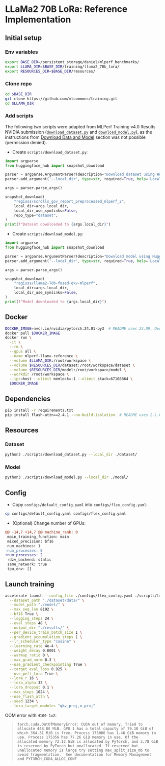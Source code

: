 # LLaMa2 70B LoRa: Reference Implementation

## Initial setup

### Env variables

```bash
export BASE_DIR=/persistent_storage/daniel/mlperf_benchmarks/
export LLAMA_DIR=$BASE_DIR/training/llama2_70b_lora/
export RESOURCES_DIR=$BASE_DIR/resources/
```

### Clone repo

```bash
cd $BASE_DIR
git clone https://github.com/mlcommons/training.git
cd $LLAMA_DIR
```

### Add scripts

The following two scripts were adapted from MLPerf Training v4.0 Results NVIDIA submission ([`download_dataset.py`](https://github.com/mlcommons/training_results_v4.0/blob/main/NVIDIA/benchmarks/llama2_70b_lora/implementations/nemo/scripts/download_dataset.py) and [`download_model.py`](https://github.com/mlcommons/training_results_v4.0/blob/main/NVIDIA/benchmarks/llama2_70b_lora/implementations/nemo/scripts/download_model.py)), as the instructions from [Download Data and Model](https://github.com/mlcommons/training/blob/master/llama2_70b_lora/README.md#download-data-and-model) section was not possible (permission denied).

- Create `scripts/download_dataset.py`:

```python
import argparse
from huggingface_hub import snapshot_download

parser = argparse.ArgumentParser(description="Download dataset using Hugging Face Hub")
parser.add_argument('--local_dir', type=str, required=True, help='Local directory to download the dataset to')

args = parser.parse_args()

snapshot_download(
    "regisss/scrolls_gov_report_preprocessed_mlperf_2",
    local_dir=args.local_dir,
    local_dir_use_symlinks=False,
    repo_type="dataset",
)
print(f"Dataset downloaded to {args.local_dir}")
```

- Create `scripts/download_model.py`:

```python
import argparse
from huggingface_hub import snapshot_download

parser = argparse.ArgumentParser(description="Download model using Hugging Face Hub")
parser.add_argument('--local_dir', type=str, required=True, help='Local directory to download the model to')

args = parser.parse_args()

snapshot_download(
    "regisss/llama2-70b-fused-qkv-mlperf",
    local_dir=args.local_dir,
    local_dir_use_symlinks=False,
)
print(f"Model downloaded to {args.local_dir}")
```

## Docker

```bash
DOCKER_IMAGE=nvcr.io/nvidia/pytorch:24.01-py3  # README uses 23.09, Dockerfile uses 24.01
docker pull $DOCKER_IMAGE
docker run \
  -it \
  --rm \
  --gpus all \
  --name mlperf-llama-reference \
  --volume $LLAMA_DIR:/root/workspace \
  --volume $RESOURCES_DIR/dataset:/root/workspace/dataset \
  --volume $RESOURCES_DIR/model:/root/workspace/model \
  --workdir /root/workspace \
  --ipc=host --ulimit memlock=-1 --ulimit stack=67108864 \
  $DOCKER_IMAGE
```

## Dependencies

```bash
pip install -r requirements.txt
pip install flash-attn==2.4.1 --no-build-isolation  # README uses 2.1.0, Dockerfile uses 2.4.1
```

## Resources

### Dataset

```bash
python3 ./scripts/download_dataset.py --local_dir ./dataset/
```

### Model

```bash
python3 ./scripts/download_model.py --local_dir ./model/
```

## Config

- Copy `configs/default_config.yaml` into `configs/flex_config.yaml`:

```bash
cp configs/default_config.yaml configs/flex_config.yaml
```

- (Optional) Change number of GPUs:

```diff
@@ -14,7 +14,7 @@ machine_rank: 0
 main_training_function: main
 mixed_precision: bf16
 num_machines: 1
-num_processes: 8
+num_processes: 2
 rdzv_backend: static
 same_network: true
 tpu_env: []
```

## Launch training

```bash
accelerate launch --config_file ./configs/flex_config.yaml ./scripts/train.py \
  --dataset_path "./dataset/data/" \
  --model_path "./model/" \
  --max_seq_len 8192 \
  --bf16 True \
  --logging_steps 24 \
  --eval_steps 48 \
  --output_dir "./results/" \
  --per_device_train_batch_size 1 \
  --gradient_accumulation_steps 1 \
  --lr_scheduler_type "cosine" \
  --learning_rate 4e-4 \
  --weight_decay 0.0001 \
  --warmup_ratio 0 \
  --max_grad_norm 0.3 \
  --use_gradient_checkpointing True \
  --target_eval_loss 0.925 \
  --use_peft_lora True \
  --lora_r 16 \
  --lora_alpha 32 \
  --lora_dropout 0.1 \
  --max_steps 1024 \
  --use_flash_attn \
  --seed 1234 \
  --lora_target_modules "qkv_proj,o_proj"
```

OOM error with `H100 1x2`:

> ```torch.cuda.OutOfMemoryError: CUDA out of memory. Tried to allocate 448.00 MiB. GPU 1 has a total capacty of 79.10 GiB of which 364.31 MiB is free. Process 175080 has 1.46 GiB memory in use. Process 175356 has 77.26 GiB memory in use. Of the allocated memory 72.12 GiB is allocated by PyTorch, and 3.78 GiB is reserved by PyTorch but unallocated. If reserved but unallocated memory is large try setting max_split_size_mb to avoid fragmentation.  See documentation for Memory Management and PYTORCH_CUDA_ALLOC_CONF```
